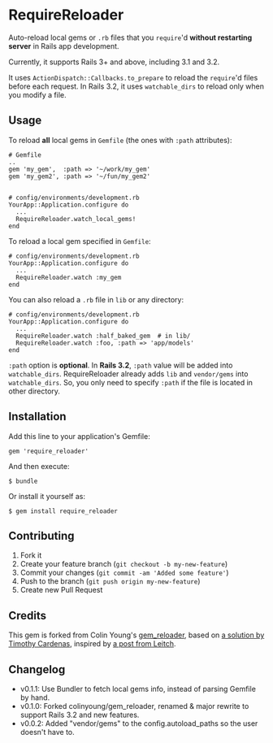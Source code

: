 # RequireReloader

Auto-reload local gems or `.rb` files that you `require`'d
**without restarting server** in Rails app development.

Currently, it supports Rails 3+ and above, including 3.1 and 3.2.

It uses `ActionDispatch::Callbacks.to_prepare` to reload the
`require`'d files before each request. In Rails 3.2, it uses 
`watchable_dirs` to reload only when you modify a file.

## Usage

To reload **all** local gems in `Gemfile` (the ones with `:path`
attributes):

    # Gemfile
    ..
    gem 'my_gem',  :path => '~/work/my_gem'
    gem 'my_gem2', :path => '~/fun/my_gem2'


    # config/environments/development.rb
    YourApp::Application.configure do
      ...
      RequireReloader.watch_local_gems!
    end

To reload a local gem specified in `Gemfile`:
    
    # config/environments/development.rb
    YourApp::Application.configure do
      ...
      RequireReloader.watch :my_gem
    end

You can also reload a `.rb` file in `lib` or any directory:

    # config/environments/development.rb
    YourApp::Application.configure do
      ...
      RequireReloader.watch :half_baked_gem  # in lib/
      RequireReloader.watch :foo, :path => 'app/models'
    end

`:path` option is **optional**. In **Rails 3.2**, `:path` value will be 
added into `watchable_dirs`. RequireReloader already adds 
`lib` and `vendor/gems` into `watchable_dirs`. So, you only need to
specify `:path` if the file is located in other directory.


## Installation

Add this line to your application's Gemfile:

    gem 'require_reloader'

And then execute:

    $ bundle

Or install it yourself as:

    $ gem install require_reloader

## Contributing

1. Fork it
2. Create your feature branch (`git checkout -b my-new-feature`)
3. Commit your changes (`git commit -am 'Added some feature'`)
4. Push to the branch (`git push origin my-new-feature`)
5. Create new Pull Request

## Credits

This gem is forked from Colin Young's [gem_reloader](https://github.com/colinyoung/gem_reloader), based on [a solution by Timothy Cardenas](http://timcardenas.com/automatically-reload-gems-in-rails-327-on-eve), inspired by [a post from Leitch](http://ileitch.github.com/2012/03/24/rails-32-code-reloading-from-lib.html).


## Changelog

- v0.1.1: Use Bundler to fetch local gems info, instead of parsing Gemfile by hand.
- v0.1.0: Forked colinyoung/gem_reloader, renamed & major rewrite to support Rails 3.2 and new features.
- v0.0.2: Added "vendor/gems" to the config.autoload_paths so the user doesn't have to.
